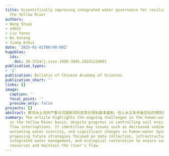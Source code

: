 ```yaml
---
title: Scientifically improving integrated water governance for resilient flow of
  the Yellow River
authors:
- Wang Shuai
- admin
- Liu Yanxu
- Wu Xutong
- Jiang Enhui
date: '2025-01-01T00:00:00Z'
hugoblox:
  ids:
    doi: 10.3724/j.issn.1000-3045.20241224001
publication_types:
- '2'
publication: Bulletin of Chinese Academy of Sciences
publication_short: ''
links: []
image:
  caption: ''
  focal_point: ''
  preview_only: false
projects: []
abstract: 黄河水土流失严重与河道断流的态势已得到基本遏制，但人水关系矛盾突出的情势并没有改变，科学调控人水关系成为新时期黄河流域高质量发展的重要需求。文章总结了黄河流域人水系统变化的基本情势，认为主要表现为输沙量显著下降、水资源短缺加剧、人水关系显著改变三个特点，黄河流域可持续发展面临垂向水循环通量持续增大、自然水资源存量持续减少、局部功能性断流仍然存在、制度影响机制分析不足四项重点挑战。基于对黄河细水长流自然属性及流域人水耦合的理论认识，文章提出未来科技攻关方向应推进水储量的基础数据采集与监测、加强水利基础设施工程与制度建设、施行地表水与地下水的联合管理、完善生态保护修复与补偿机制等，稳定水通量、保护水存量，维系黄河细水长流。
summary: The article highlights the ongoing challenges in the human-water relationship
  in the Yellow River basin, despite progress in controlling soil erosion and river
  flow interruptions. It identifies key issues such as decreased sediment transport,
  worsening water scarcity, and significant changes in human-water dynamics, while
  proposing future strategies focused on data collection, infrastructure development,
  integrated water management, and ecological restoration to ensure sustainable water
  resources and maintain the river's flow.
---
```

